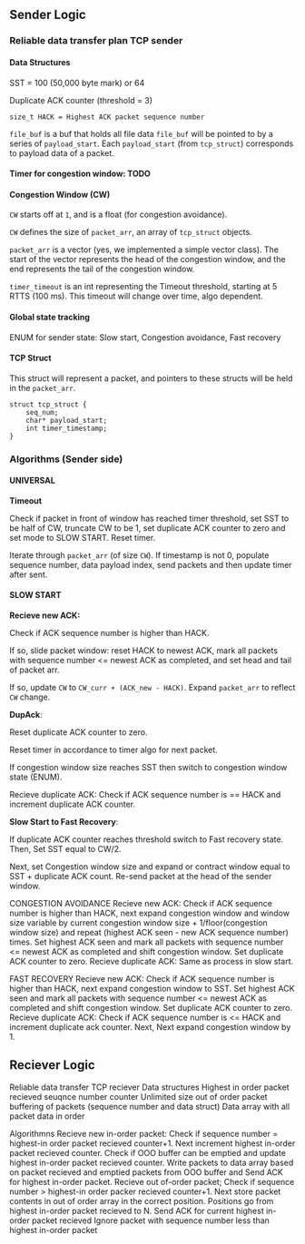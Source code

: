 ## Sender Logic

### Reliable data transfer plan TCP sender

#### Data Structures
SST = 100 (50,000 byte mark) or 64

Duplicate ACK counter (threshold = 3)

`size_t HACK = Highest ACK packet sequence number`

`file_buf` is a buf that holds all file data
`file_buf` will be pointed to by a series of `payload_start`.
Each `payload_start` (from `tcp_struct`) corresponds to payload data of a packet.

#### Timer for congestion window: TODO

#### Congestion Window (CW)
`CW` starts off at `1`, and is a float (for congestion avoidance).

`CW` defines the size of `packet_arr`, an array of `tcp_struct` objects.

`packet_arr` is a vector (yes, we implemented a simple vector class). The start of the vector represents the head of the congestion window, and the end represents the tail of the congestion window.

`timer_timeout` is an int representing the Timeout threshold, starting at 5 RTTS (100 ms). This timeout will change over time, algo dependent.


#### Global state tracking
ENUM for sender state: Slow start, Congestion avoidance, Fast recovery


#### TCP Struct
This struct will represent a packet, and pointers to these structs will be held in the `packet_arr`.
```
struct tcp_struct {
    seq_num;
    char* payload_start;
    int timer_timestamp;
}
```

### Algorithms (Sender side)

#### UNIVERSAL

**Timeout**

Check if packet in front of window has reached timer threshold, set SST to be half of CW, truncate CW to be 1, set duplicate ACK counter to zero and set mode to SLOW START. Reset timer.

Iterate through `packet_arr` (of size `CW`). If timestamp is not 0, populate sequence number, data payload index, send packets and then update timer after sent. 

#### SLOW START 

**Recieve new ACK:**

Check if ACK sequence number is higher than HACK. 

If so, slide packet window: reset HACK to newest ACK, mark all packets with sequence number <= newest ACK as completed, and set head and tail of packet arr. 

If so, update `CW` to ```CW_curr + (ACK_new - HACK)```. Expand `packet_arr` to reflect `CW` change. 


**DupAck**:

Reset duplicate ACK counter to zero. 

Reset timer in accordance to timer algo for next packet. 

If congestion window size reaches SST then switch to congestion window state (ENUM).

Recieve duplicate ACK: Check if ACK sequence number is == HACK and increment duplicate ACK counter.

**Slow Start to Fast Recovery**:

If duplicate ACK counter reaches threshold switch to Fast recovery state. Then, Set SST equal to CW/2.

Next, set Congestion window size and expand or contract window equal to SST + duplicate ACK count.
Re-send packet at the head of the sender window. 



CONGESTION AVOIDANCE 
Recieve new ACK: Check if ACK sequence number is higher than HACK, next expand congestion window and window 
size variable by current congestion window size + 1/floor(congestion window size) and repeat (highest ACK seen - new ACK 
sequence number) times. Set highest ACK seen and mark all packets with sequence number <= newest ACK
as completed and shift congestion window. Set duplicate ACK counter to zero.
Recieve duplicate ACK: Same as process in slow start. 

FAST RECOVERY
Recieve new ACK: Check if ACK sequence number is higher than HACK, next expand congestion window to SST.
Set highest ACK seen and mark all packets with sequence number <= newest ACK as completed and shift congestion window. Set duplicate ACK counter to zero.
Recieve duplicate ACK: Check if ACK sequence number is <= HACK and increment duplicate ack counter. Next,
Next expand congestion window by 1. 

## Reciever Logic

Reliable data transfer TCP reciever 
Data structures
Highest in order packet recieved seuqnce number counter
Unlimited size out of order packet buffering of packets (sequence number and data struct) 
Data array with all packet data in order 

Algorithmns 
Recieve new in-order packet: Check if sequence number = highest-in order packet recieved counter+1. 
Next increment highest in-order packet recieved counter. Check if OOO buffer can be emptied and update
highest in-order packet recieved counter. Write packets to data array based on packet recieved and 
emptied packets from OOO buffer and Send ACK for highest in-order packet.
Recieve out of-order packet; Check if sequence number > highest-in order packer recieved counter+1. 
Next store packet contents in out of order array in the correct position. Positions go from highest in-order 
packet recieved to N. Send ACK for current highest in-order packet recieved 
Ignore packet with sequence number less than highest in-order packet
